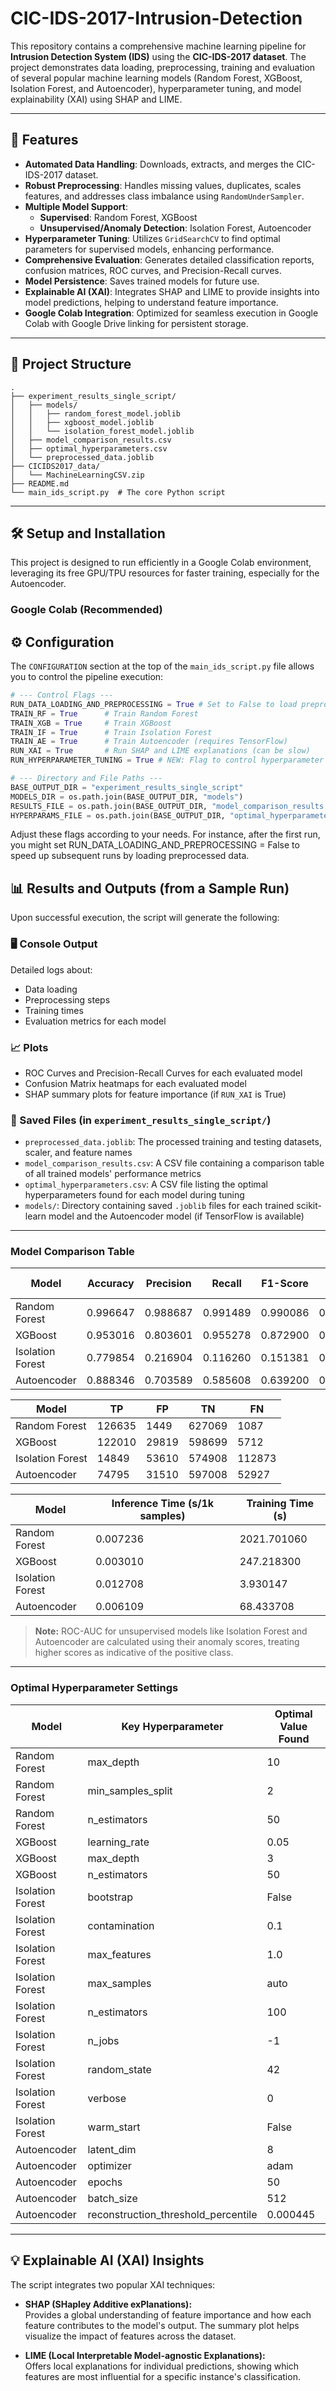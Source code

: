 # CIC-IDS-2017-Intrusion-Detection

This repository contains a comprehensive machine learning pipeline for **Intrusion Detection System (IDS)** using the **CIC-IDS-2017 dataset**. The project demonstrates data loading, preprocessing, training and evaluation of several popular machine learning models (Random Forest, XGBoost, Isolation Forest, and Autoencoder), hyperparameter tuning, and model explainability (XAI) using SHAP and LIME.

---

## 🚀 Features

* **Automated Data Handling**: Downloads, extracts, and merges the CIC-IDS-2017 dataset.
* **Robust Preprocessing**: Handles missing values, duplicates, scales features, and addresses class imbalance using `RandomUnderSampler`.
* **Multiple Model Support**:
    * **Supervised**: Random Forest, XGBoost
    * **Unsupervised/Anomaly Detection**: Isolation Forest, Autoencoder
* **Hyperparameter Tuning**: Utilizes `GridSearchCV` to find optimal parameters for supervised models, enhancing performance.
* **Comprehensive Evaluation**: Generates detailed classification reports, confusion matrices, ROC curves, and Precision-Recall curves.
* **Model Persistence**: Saves trained models for future use.
* **Explainable AI (XAI)**: Integrates SHAP and LIME to provide insights into model predictions, helping to understand feature importance.
* **Google Colab Integration**: Optimized for seamless execution in Google Colab with Google Drive linking for persistent storage.

---

## 📂 Project Structure

```plaintext
.
├── experiment_results_single_script/
│   ├── models/
│   │   ├── random_forest_model.joblib
│   │   ├── xgboost_model.joblib
│   │   └── isolation_forest_model.joblib
│   ├── model_comparison_results.csv
│   ├── optimal_hyperparameters.csv
│   └── preprocessed_data.joblib
├── CICIDS2017_data/
│   └── MachineLearningCSV.zip
├── README.md
└── main_ids_script.py  # The core Python script
```

---

## 🛠️ Setup and Installation

This project is designed to run efficiently in a Google Colab environment, leveraging its free GPU/TPU resources for faster training, especially for the Autoencoder.

### Google Colab (Recommended)


## ⚙️ Configuration

The `CONFIGURATION` section at the top of the `main_ids_script.py` file allows you to control the pipeline execution:

```python
# --- Control Flags ---
RUN_DATA_LOADING_AND_PREPROCESSING = True # Set to False to load preprocessed data from disk
TRAIN_RF = True      # Train Random Forest
TRAIN_XGB = True     # Train XGBoost
TRAIN_IF = True      # Train Isolation Forest
TRAIN_AE = True      # Train Autoencoder (requires TensorFlow)
RUN_XAI = True       # Run SHAP and LIME explanations (can be slow)
RUN_HYPERPARAMETER_TUNING = True # NEW: Flag to control hyperparameter tuning (can be slow)

# --- Directory and File Paths ---
BASE_OUTPUT_DIR = "experiment_results_single_script"
MODELS_DIR = os.path.join(BASE_OUTPUT_DIR, "models")
RESULTS_FILE = os.path.join(BASE_OUTPUT_DIR, "model_comparison_results.csv")
HYPERPARAMS_FILE = os.path.join(BASE_OUTPUT_DIR, "optimal_hyperparameters.csv")
```
Adjust these flags according to your needs. For instance, after the first run, you might set RUN_DATA_LOADING_AND_PREPROCESSING = False to speed up subsequent runs by loading preprocessed data.

## 📊 Results and Outputs (from a Sample Run)

Upon successful execution, the script will generate the following:

### 🖥 Console Output

Detailed logs about:

- Data loading  
- Preprocessing steps  
- Training times  
- Evaluation metrics for each model  

### 📈 Plots

- ROC Curves and Precision-Recall Curves for each evaluated model  
- Confusion Matrix heatmaps for each evaluated model  
- SHAP summary plots for feature importance (if `RUN_XAI` is True)  

### 📁 Saved Files (in `experiment_results_single_script/`)

- `preprocessed_data.joblib`: The processed training and testing datasets, scaler, and feature names  
- `model_comparison_results.csv`: A CSV file containing a comparison table of all trained models' performance metrics  
- `optimal_hyperparameters.csv`: A CSV file listing the optimal hyperparameters found for each model during tuning  
- `models/`: Directory containing saved `.joblib` files for each trained scikit-learn model and the Autoencoder model (if TensorFlow is available)  

---

### Model Comparison Table

| Model           | Accuracy  | Precision | Recall   | F1-Score | ROC-AUC  | FPR     |
|-----------------|-----------|-----------|----------|----------|----------|---------|
| Random Forest   | 0.996647  | 0.988687  | 0.991489 | 0.990086 | 0.999678 | 0.002305|
| XGBoost         | 0.953016  | 0.803601  | 0.955278 | 0.872900 | 0.993242 | 0.047443|
| Isolation Forest| 0.779854  | 0.216904  | 0.116260 | 0.151381 | 0.644115 | 0.085296|
| Autoencoder     | 0.888346  | 0.703589  | 0.585608 | 0.639200 | 0.905989 | 0.050134|

| Model           | TP      | FP      | TN      | FN      |
|-----------------|---------|---------|---------|---------|
| Random Forest   | 126635  | 1449    | 627069  | 1087    |
| XGBoost         | 122010  | 29819   | 598699  | 5712    |
| Isolation Forest| 14849   | 53610   | 574908  | 112873  |
| Autoencoder     | 74795   | 31510   | 597008  | 52927   |

| Model           | Inference Time (s/1k samples) | Training Time (s) |
|-----------------|-------------------------------|-------------------|
| Random Forest   | 0.007236                      | 2021.701060       |
| XGBoost         | 0.003010                      | 247.218300        |
| Isolation Forest| 0.012708                      | 3.930147          |
| Autoencoder     | 0.006109                      | 68.433708         |

> **Note:** ROC-AUC for unsupervised models like Isolation Forest and Autoencoder are calculated using their anomaly scores, treating higher scores as indicative of the positive class.

---

### Optimal Hyperparameter Settings

| Model            | Key Hyperparameter                      | Optimal Value Found |
|------------------|----------------------------------------|---------------------|
| Random Forest    | max_depth                              | 10                  |
| Random Forest    | min_samples_split                      | 2                   |
| Random Forest    | n_estimators                          | 50                  |
| XGBoost          | learning_rate                         | 0.05                |
| XGBoost          | max_depth                            | 3                   |
| XGBoost          | n_estimators                         | 50                  |
| Isolation Forest | bootstrap                            | False               |
| Isolation Forest | contamination                        | 0.1                 |
| Isolation Forest | max_features                        | 1.0                 |
| Isolation Forest | max_samples                         | auto                |
| Isolation Forest | n_estimators                        | 100                 |
| Isolation Forest | n_jobs                              | -1                  |
| Isolation Forest | random_state                        | 42                  |
| Isolation Forest | verbose                            | 0                   |
| Isolation Forest | warm_start                         | False               |
| Autoencoder      | latent_dim                         | 8                   |
| Autoencoder      | optimizer                         | adam                |
| Autoencoder      | epochs                            | 50                  |
| Autoencoder      | batch_size                        | 512                 |
| Autoencoder      | reconstruction_threshold_percentile | 0.000445            |

---

## 💡 Explainable AI (XAI) Insights

The script integrates two popular XAI techniques:

- **SHAP (SHapley Additive exPlanations):**  
  Provides a global understanding of feature importance and how each feature contributes to the model's output. The summary plot helps visualize the impact of features across the dataset.

- **LIME (Local Interpretable Model-agnostic Explanations):**  
  Offers local explanations for individual predictions, showing which features are most influential for a specific instance's classification.
